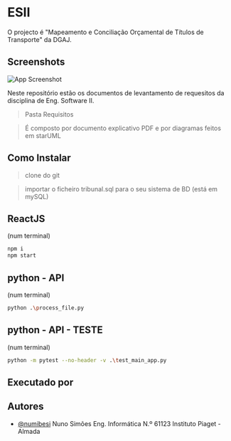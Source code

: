 # ESII

O projecto é "Mapeamento e Conciliação Orçamental de Títulos de Transporte" da DGAJ.

## Screenshots

![App Screenshot](https://wdx.pt/esii/screen1.png)

Neste repositório estão os documentos de levantamento de requesitos da disciplina de Eng. Software II.

> Pasta Requisitos

> É composto por documento explicativo PDF e por diagramas feitos em starUML

## Como Instalar

> clone do git

> importar o ficheiro tribunal.sql para o seu sistema de BD (está em mySQL)

## ReactJS
(num terminal)

```bash
npm i
npm start
```

## python - API
(num terminal)

```bash
python .\process_file.py
```

## python - API - TESTE
(num terminal)

```bash
python -m pytest --no-header -v .\test_main_app.py
```

## Executado por

## Autores

- [@numibesi](https://www.github.com/numibesi)
Nuno Simões Eng. Informática N.º 61123 Instituto Piaget - Almada
